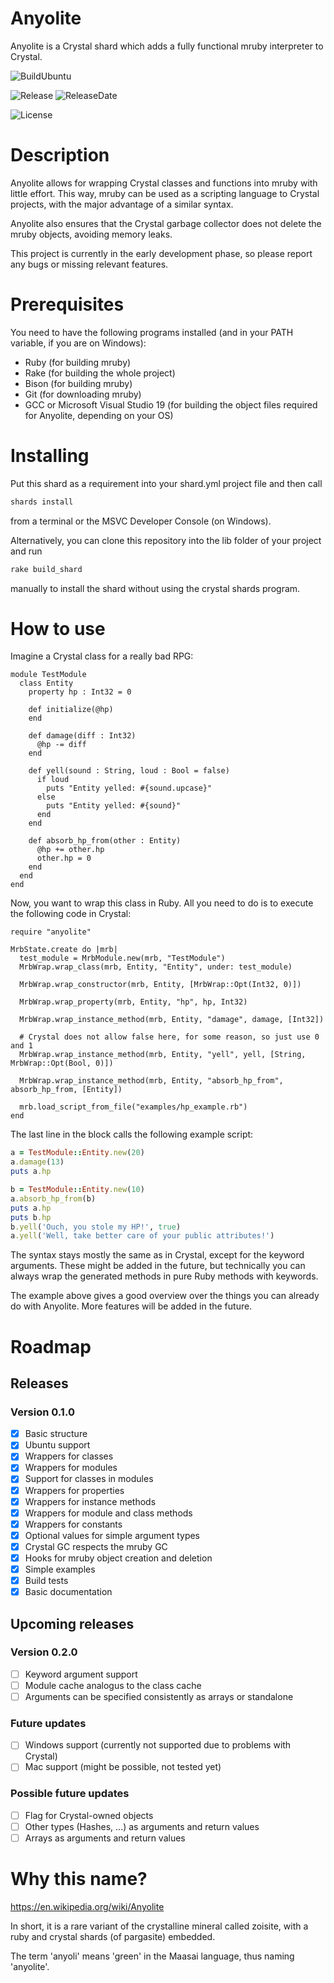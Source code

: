 # Anyolite

Anyolite is a Crystal shard which adds a fully functional mruby interpreter to Crystal.


![BuildUbuntu](https://github.com/Anyolite/anyolite/workflows/build/badge.svg)

![Release](https://img.shields.io/github/v/release/Anyolite/anyolite)
![ReleaseDate](https://img.shields.io/github/release-date/Anyolite/anyolite)

![License](https://img.shields.io/github/license/Anyolite/anyolite)

# Description

Anyolite allows for wrapping Crystal classes and functions into mruby with little effort.
This way, mruby can be used as a scripting language to Crystal projects, with the major advantage of a similar syntax.

Anyolite also ensures that the Crystal garbage collector does not delete the mruby objects, avoiding memory leaks.

This project is currently in the early development phase, so please report any bugs or missing relevant features.

# Prerequisites

You need to have the following programs installed (and in your PATH variable, if you are on Windows):
* Ruby (for building mruby)
* Rake (for building the whole project)
* Bison (for building mruby)
* Git (for downloading mruby)
* GCC or Microsoft Visual Studio 19 (for building the object files required for Anyolite, depending on your OS)

# Installing

Put this shard as a requirement into your shard.yml project file and then call
```bash
shards install
```
from a terminal or the MSVC Developer Console (on Windows).

Alternatively, you can clone this repository into the lib folder of your project and run
```bash
rake build_shard
```
manually to install the shard without using the crystal shards program.

# How to use

Imagine a Crystal class for a really bad RPG:

```crystal
module TestModule
  class Entity
    property hp : Int32 = 0

    def initialize(@hp)
    end

    def damage(diff : Int32)
      @hp -= diff
    end

    def yell(sound : String, loud : Bool = false)
      if loud
        puts "Entity yelled: #{sound.upcase}"
      else
        puts "Entity yelled: #{sound}"
      end
    end

    def absorb_hp_from(other : Entity)
      @hp += other.hp
      other.hp = 0
    end
  end
end
```

Now, you want to wrap this class in Ruby. All you need to do is to execute the following code in Crystal:

```crystal
require "anyolite"

MrbState.create do |mrb|
  test_module = MrbModule.new(mrb, "TestModule")
  MrbWrap.wrap_class(mrb, Entity, "Entity", under: test_module)
  
  MrbWrap.wrap_constructor(mrb, Entity, [MrbWrap::Opt(Int32, 0)])

  MrbWrap.wrap_property(mrb, Entity, "hp", hp, Int32)
  
  MrbWrap.wrap_instance_method(mrb, Entity, "damage", damage, [Int32])

  # Crystal does not allow false here, for some reason, so just use 0 and 1
  MrbWrap.wrap_instance_method(mrb, Entity, "yell", yell, [String, MrbWrap::Opt(Bool, 0)])

  MrbWrap.wrap_instance_method(mrb, Entity, "absorb_hp_from", absorb_hp_from, [Entity])

  mrb.load_script_from_file("examples/hp_example.rb")
end
```

The last line in the block calls the following example script:

```ruby
a = TestModule::Entity.new(20)
a.damage(13)
puts a.hp

b = TestModule::Entity.new(10)
a.absorb_hp_from(b)
puts a.hp
puts b.hp
b.yell('Ouch, you stole my HP!', true)
a.yell('Well, take better care of your public attributes!')
```

The syntax stays mostly the same as in Crystal, except for the keyword arguments.
These might be added in the future, but technically you can always wrap the generated methods in pure Ruby methods with keywords.

The example above gives a good overview over the things you can already do with Anyolite.
More features will be added in the future.

# Roadmap

## Releases

### Version 0.1.0

* [X] Basic structure
* [X] Ubuntu support
* [X] Wrappers for classes
* [X] Wrappers for modules
* [X] Support for classes in modules
* [X] Wrappers for properties
* [X] Wrappers for instance methods
* [X] Wrappers for module and class methods
* [X] Wrappers for constants
* [X] Optional values for simple argument types
* [X] Crystal GC respects the mruby GC
* [X] Hooks for mruby object creation and deletion
* [X] Simple examples
* [X] Build tests
* [X] Basic documentation

## Upcoming releases

### Version 0.2.0

* [ ] Keyword argument support
* [ ] Module cache analogus to the class cache
* [ ] Arguments can be specified consistently as arrays or standalone

### Future updates

* [ ] Windows support (currently not supported due to problems with Crystal)
* [ ] Mac support (might be possible, not tested yet)

### Possible future updates

* [ ] Flag for Crystal-owned objects
* [ ] Other types (Hashes, ...) as arguments and return values
* [ ] Arrays as arguments and return values

# Why this name?

https://en.wikipedia.org/wiki/Anyolite

In short, it is a rare variant of the crystalline mineral called zoisite, with a ruby and crystal shards (of pargasite) embedded.

The term 'anyoli' means 'green' in the Maasai language, thus naming 'anyolite'.

